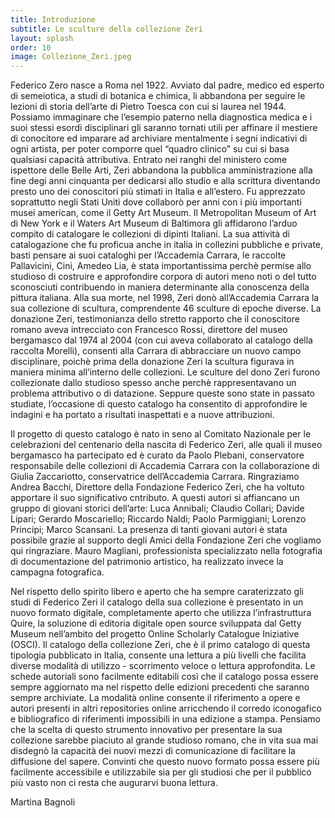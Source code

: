 ```yaml
---
title: Introduzione
subtitle: Le sculture della collezione Zeri 
layout: splash
order: 10
image: Collezione_Zeri.jpeg
---
```


Federico Zero nasce a Roma nel 1922. Avviato dal padre, medico ed esperto di semeiotica, a studi di botanica e chimica, li abbandona per seguire le lezioni di storia dell’arte di Pietro Toesca con cui si laurea nel 1944. Possiamo immaginare che l’esempio paterno nella diagnostica medica e i suoi stessi esordi disciplinari gli saranno tornati utili per affinare il mestiere di conocitore ed imparare ad archiviare mentalmente i segni indicativi di ogni artista, per poter comporre quel “quadro clinico” su cui si basa qualsiasi capacità attributiva. Entrato nei ranghi del ministero come ispettore delle Belle Arti, Zeri abbandona la pubblica amministrazione alla fine degi anni cinquanta per dedicarsi allo studio e alla scrittura diventando presto uno dei conoscitori più stimati in Italia e all’estero. Fu apprezzato soprattutto negli Stati Uniti dove collaborò per anni con i più importanti musei american, come il Getty Art Museum. Il Metropolitan Museum of Art di New York e il Waters Art Museum di Baltimora gli affidarono l’arduo compito di catalogare le collezioni di dipinti Italiani. La sua attività di catalogazione che fu proficua anche in italia in collezini pubbliche e private, basti pensare ai suoi cataloghi per l’Accademia Carrara, le raccolte Pallavicini, Cini,  Amedeo Lia, è stata importantissima perchè permise allo studioso di costruire e approfondire corpora di autori meno noti o del tutto sconosciuti contribuendo in maniera determinante alla conoscenza della pittura italiana. 
Alla sua morte, nel 1998, Zeri donò all’Accademia Carrara la sua collezione di scultura, comprendente 46 sculture di epoche diverse. La donazione Zeri, testimonianza dello stretto rapporto che il conoscitore romano aveva intrecciato con Francesco Rossi, direttore del museo bergamasco dal 1974 al 2004 (con cui aveva collaborato al catalogo della raccolta Morelli), consentì alla Carrara di abbracciare un nuovo campo disciplinare, poichè prima della donazione Zeri la scultura figurava in maniera minima all’interno delle collezioni. Le sculture del dono Zeri furono collezionate dallo studioso spesso anche perchè rappresentavano un problema attributivo o di datazione. Seppure queste sono state in passato studiate, l’occasione di questo catalogo ha consentito di approfondire le indagini e ha portato a risultati inaspettati e a nuove attribuzioni.

Il progetto di questo catalogo è nato in seno al Comitato Nazionale per le celebrazioni del centenario della nascita di Federico Zeri, alle quali il museo bergamasco ha partecipato ed è curato da Paolo Plebani, conservatore responsabile delle collezioni di Accademia Carrara con la collaborazione di Giulia Zaccariotto, conservatrice dell’Accademia Carrara. Ringraziamo Andrea Bacchi, Direttore della Fondazione Federico Zeri, che ha voltuto apportare il suo significativo cntributo. A questi autori si affiancano un gruppo di giovani storici dell’arte: Luca Annibali; Claudio Collari; Davide Lipari; Gerardo Moscariello; Riccardo Naldi; Paolo Parmiggiani; Lorenzo Principi; Marco Scansani. La presenza di tanti giovani autori è stata possibile grazie al supporto degli Amici della Fondazione Zeri che vogliamo qui ringraziare. Mauro Magliani, professionista specializzato nella fotografia di documentazione del patrimonio artistico, ha realizzato invece la campagna fotografica.

Nel rispetto dello spirito libero e aperto che ha sempre caraterizzato gli studi di Federico Zeri il catalogo della sua collezione è presentato in un nuovo formato digitale, completamente aperto che utilizza l’infrastruttura Quire, la soluzione di editoria digitale open source sviluppata dal Getty Museum nell’ambito del progetto Online Scholarly Catalogue Iniziative (OSCI).  Il catalogo della collezione Zeri, che è il primo catalogo di questa tipologia pubblicato in Italia, consente una lettura a più livelli che facilita diverse modalità di utilizzo - scorrimento veloce o lettura approfondita. Le schede autoriali sono facilmente editabili così che il catalogo possa essere sempre aggiornato ma nel rispetto delle edizioni precedenti che saranno sempre archiviate. La modalità online consente il riferimento a opere e autori presenti in altri repositories online arricchendo il corredo iconogafico e bibliografico di riferimenti impossibili in una edizione a stampa. Pensiamo che la scelta di questo strumento innovativo per presentare la sua collezione sarebbe piaciuto al grande studioso romano, che in vita sua mai disdegnò la capacità dei nuovi mezzi di comunicazione di facilitare la diffusione del sapere. Convinti che questo nuovo formato possa essere più facilmente accessibile e utilizzabile sia per gli studiosi che per il pubblico più vasto non ci resta che augurarvi buona lettura.

Martina Bagnoli
